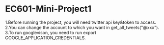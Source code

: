 # EC601-Mini-Project1

1.Before running the project, you will need twitter api key&token to access.
2.You can change the account to which you want in get_all_tweets("@xxx").
3.To run googlevison, you need to run export GOOGLE_APPLICATION_CREDENTIALS.
